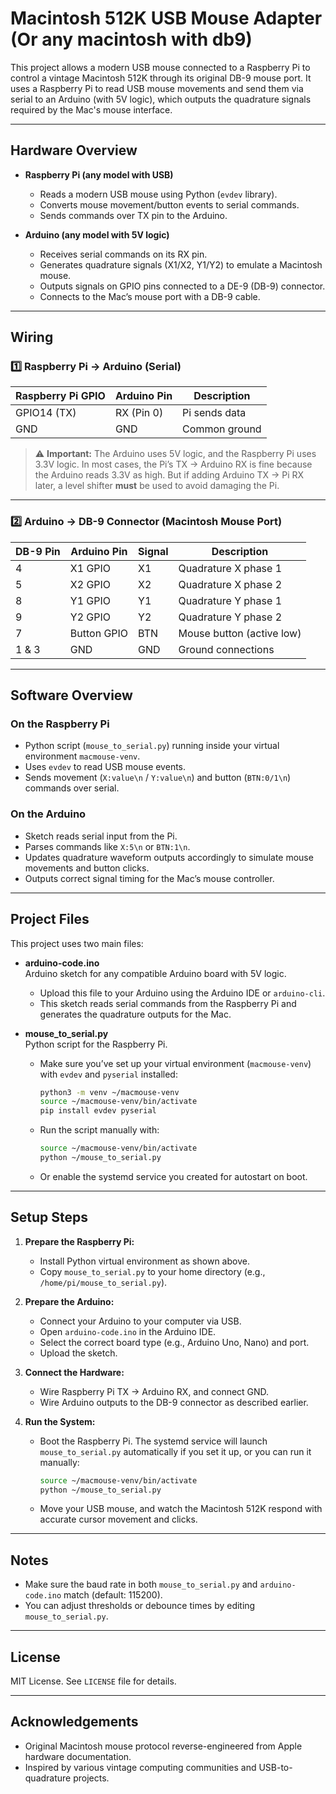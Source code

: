 # Macintosh 512K USB Mouse Adapter (Or any macintosh with db9)

This project allows a modern USB mouse connected to a Raspberry Pi to control a vintage Macintosh 512K through its original DB-9 mouse port. It uses a Raspberry Pi to read USB mouse movements and send them via serial to an Arduino (with 5V logic), which outputs the quadrature signals required by the Mac's mouse interface.

---

## Hardware Overview

- **Raspberry Pi (any model with USB)**
  - Reads a modern USB mouse using Python (`evdev` library).
  - Converts mouse movement/button events to serial commands.
  - Sends commands over TX pin to the Arduino.

- **Arduino (any model with 5V logic)**
  - Receives serial commands on its RX pin.
  - Generates quadrature signals (X1/X2, Y1/Y2) to emulate a Macintosh mouse.
  - Outputs signals on GPIO pins connected to a DE-9 (DB-9) connector.
  - Connects to the Mac’s mouse port with a DB-9 cable.

---

## Wiring

### 1️⃣ Raspberry Pi → Arduino (Serial)
| Raspberry Pi GPIO | Arduino Pin | Description      |
|-------------------|-------------|------------------|
| GPIO14 (TX)       | RX (Pin 0)  | Pi sends data    |
| GND               | GND         | Common ground    |

> ⚠️ **Important:** The Arduino uses 5V logic, and the Raspberry Pi uses 3.3V logic. In most cases, the Pi’s TX → Arduino RX is fine because the Arduino reads 3.3V as high. But if adding Arduino TX → Pi RX later, a level shifter **must** be used to avoid damaging the Pi.

---

### 2️⃣ Arduino → DB-9 Connector (Macintosh Mouse Port)
| DB-9 Pin | Arduino Pin | Signal    | Description               |
|----------|-------------|-----------|---------------------------|
| 4        | X1 GPIO     | X1        | Quadrature X phase 1      |
| 5        | X2 GPIO     | X2        | Quadrature X phase 2      |
| 8        | Y1 GPIO     | Y1        | Quadrature Y phase 1      |
| 9        | Y2 GPIO     | Y2        | Quadrature Y phase 2      |
| 7        | Button GPIO | BTN       | Mouse button (active low) |
| 1 & 3    | GND         | GND       | Ground connections        |

---

## Software Overview

### On the Raspberry Pi
- Python script (`mouse_to_serial.py`) running inside your virtual environment `macmouse-venv`.
- Uses `evdev` to read USB mouse events.
- Sends movement (`X:value\n` / `Y:value\n`) and button (`BTN:0/1\n`) commands over serial.

### On the Arduino
- Sketch reads serial input from the Pi.
- Parses commands like `X:5\n` or `BTN:1\n`.
- Updates quadrature waveform outputs accordingly to simulate mouse movements and button clicks.
- Outputs correct signal timing for the Mac’s mouse controller.

---

## Project Files

This project uses two main files:

- **arduino-code.ino**  
  Arduino sketch for any compatible Arduino board with 5V logic.
  - Upload this file to your Arduino using the Arduino IDE or `arduino-cli`.
  - This sketch reads serial commands from the Raspberry Pi and generates the quadrature outputs for the Mac.

- **mouse_to_serial.py**  
  Python script for the Raspberry Pi.
  - Make sure you’ve set up your virtual environment (`macmouse-venv`) with `evdev` and `pyserial` installed:
    ```bash
    python3 -m venv ~/macmouse-venv
    source ~/macmouse-venv/bin/activate
    pip install evdev pyserial
    ```
  - Run the script manually with:
    ```bash
    source ~/macmouse-venv/bin/activate
    python ~/mouse_to_serial.py
    ```
  - Or enable the systemd service you created for autostart on boot.

---

## Setup Steps

1. **Prepare the Raspberry Pi:**
   - Install Python virtual environment as shown above.
   - Copy `mouse_to_serial.py` to your home directory (e.g., `/home/pi/mouse_to_serial.py`).

2. **Prepare the Arduino:**
   - Connect your Arduino to your computer via USB.
   - Open `arduino-code.ino` in the Arduino IDE.
   - Select the correct board type (e.g., Arduino Uno, Nano) and port.
   - Upload the sketch.

3. **Connect the Hardware:**
   - Wire Raspberry Pi TX → Arduino RX, and connect GND.
   - Wire Arduino outputs to the DB-9 connector as described earlier.

4. **Run the System:**
   - Boot the Raspberry Pi. The systemd service will launch `mouse_to_serial.py` automatically if you set it up, or you can run it manually:
     ```bash
     source ~/macmouse-venv/bin/activate
     python ~/mouse_to_serial.py
     ```
   - Move your USB mouse, and watch the Macintosh 512K respond with accurate cursor movement and clicks.

---

## Notes

- Make sure the baud rate in both `mouse_to_serial.py` and `arduino-code.ino` match (default: 115200).
- You can adjust thresholds or debounce times by editing `mouse_to_serial.py`.

---

## License

MIT License. See `LICENSE` file for details.

---

## Acknowledgements

- Original Macintosh mouse protocol reverse-engineered from Apple hardware documentation.
- Inspired by various vintage computing communities and USB-to-quadrature projects.
